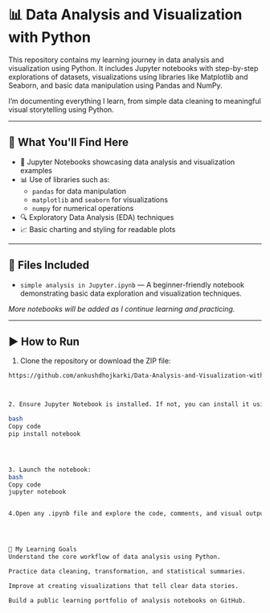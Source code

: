 # 📊 Data Analysis and Visualization with Python

This repository contains my learning journey in data analysis and visualization using Python. It includes Jupyter notebooks with step-by-step explorations of datasets, visualizations using libraries like Matplotlib and Seaborn, and basic data manipulation using Pandas and NumPy.

I’m documenting everything I learn, from simple data cleaning to meaningful visual storytelling using Python.

---

## 📌 What You'll Find Here

- 📂 Jupyter Notebooks showcasing data analysis and visualization examples
- 📊 Use of libraries such as:
  - `pandas` for data manipulation
  - `matplotlib` and `seaborn` for visualizations
  - `numpy` for numerical operations
- 🔍 Exploratory Data Analysis (EDA) techniques
- 📈 Basic charting and styling for readable plots

---

## 📁 Files Included

- `simple analysis in Jupyter.ipynb` — A beginner-friendly notebook demonstrating basic data exploration and visualization techniques.

*More notebooks will be added as I continue learning and practicing.*

---

## ▶️ How to Run

1. Clone the repository or download the ZIP file:
```bash
https://github.com/ankushdhojkarki/Data-Analysis-and-Visualization-with-Python.git



2. Ensure Jupyter Notebook is installed. If not, you can install it using:

bash
Copy code
pip install notebook




3. Launch the notebook:
bash
Copy code
jupyter notebook


4.Open any .ipynb file and explore the code, comments, and visual outputs.




🚀 My Learning Goals
Understand the core workflow of data analysis using Python.

Practice data cleaning, transformation, and statistical summaries.

Improve at creating visualizations that tell clear data stories.

Build a public learning portfolio of analysis notebooks on GitHub.
